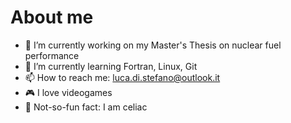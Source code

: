 # About me

- 🔭 I’m currently working on my Master's Thesis on nuclear fuel performance
- 🌱 I’m currently learning Fortran, Linux, Git
- 📫 How to reach me: luca.di.stefano@outlook.it
- 🎮 I love videogames
- 🌾 Not-so-fun fact: I am celiac
